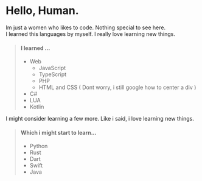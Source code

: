 
# Hello, Human.

Im just a women who likes to code. Nothing special to see here.  
I learned this languages by myself. I really love learning new things.  

> #### I learned ...
> - Web
>   - JavaScript
>   - TypeScript
>   - PHP
>   - HTML and CSS ( Dont worry, i still google how to center a div )
> - C#
> - LUA
> - Kotlin

I might consider learning a few more. Like i said, i love learning new things.


> #### Which i might start to learn...
> - Python
> - Rust
> - Dart
> - Swift
> - Java
